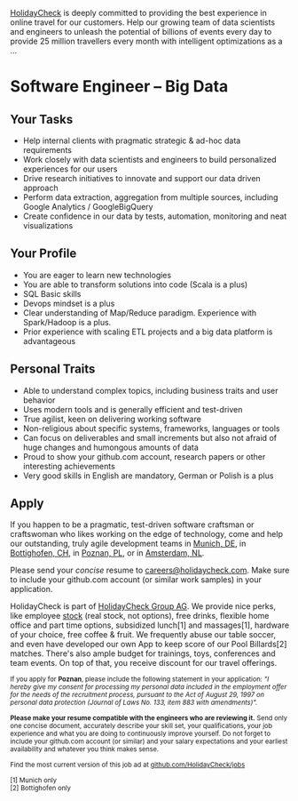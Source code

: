 [HolidayCheck](http://www.holidaycheck.de/) is deeply committed to providing the best experience in online travel for our customers.
Help our growing team of data scientists and engineers to unleash the potential of billions of events every day to provide 25 million travellers every month with intelligent optimizations as a ...

# Software Engineer – Big Data

## Your Tasks

- Help internal clients with pragmatic strategic & ad-hoc data requirements
- Work closely with data scientists and engineers to build personalized experiences for our users
- Drive research initiatives to innovate and support our data driven approach
- Perform data extraction, aggregation from multiple sources, including Google Analytics / GoogleBigQuery
- Create confidence in our data by tests, automation, monitoring and neat visualizations

## Your Profile
- You are eager to learn new technologies
- You are able to transform solutions into code (Scala is a plus)
- SQL Basic skills
- Devops mindset is a plus
- Clear understanding of Map/Reduce paradigm. Experience with Spark/Hadoop is a plus.
- Prior experience with scaling ETL projects and a big data platform is advantageous

## Personal Traits
- Able to understand complex topics, including business traits and user behavior
- Uses modern tools and is generally efficient and test-driven
- True agilist, keen on delivering working software
- Non-religious about specific systems, frameworks, languages or tools
- Can focus on deliverables and small increments but also not afraid of huge changes and humongous amounts of data
- Proud to show your github.com account, research papers or other interesting achievements
- Very good skills in English are mandatory, German or Polish is a plus

## Apply

If you happen to be a pragmatic, test-driven software craftsman or craftswoman who likes working on the edge of technology, come and help our outstanding, truly agile development teams in [Munich, DE](https://goo.gl/maps/2KKGh), in [Bottighofen, CH](https://goo.gl/maps/X7bZ3), in [Poznan, PL](https://goo.gl/maps/AiHKJ), or in [Amsterdam, NL](https://goo.gl/maps/AJHpM3yYUzL2).

Please send your *concise* resume to [careers@holidaycheck.com](mailto:careers@holidaycheck.com). Make sure to include your github.com account (or similar work samples) in your application.

HolidayCheck is part of [HolidayCheck Group AG](https://www.holidaycheckgroup.com/). We provide nice perks, like employee [stock](https://www.google.com/finance?q=ETR:HOC) (real stock, not options), free drinks, flexible home office and part time options, subsidized lunch[1] and massages[1], hardware of your choice, free coffee & fruit. We frequently abuse our table soccer, and even have developed our own App to keep score of our Pool Billards[2] matches. There's also ample budget for trainings, toys, conferences and team events. On top of that, you receive discount for our travel offerings.

<sub>If you apply for **Poznan**, please include the following statement in your application: *"I hereby give my consent for processing my personal data included in the employment offer for the needs of the recruitment process, pursuant to the Act of August 29, 1997 on personal data protection (Journal of Laws No. 133, item 883 with amendments)".*</sub>


<sub>**Please make your resume compatible with the engineers who are reviewing it.** Send only one concise document, accurately describe your skill set, your qualifications, your job experience and what you are doing to continuously improve yourself. Do not forget to include your github.com account (or similar) and your salary expectations and your earliest availability and whatever you think makes sense.</sub>


<sub>Find the most current version of this job ad at [github.com/HolidayCheck/jobs](github.com/HolidayCheck/jobs)</sub>

<sub>
[1] Munich only<br/>
[2] Bottighofen only
</sub>
